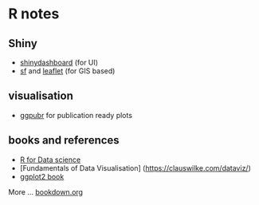 # R notes 


## Shiny 
- [shinydashboard](https://rstudio.github.io/shinydashboard/) (for UI)
- [sf](https://github.com/r-spatial/sf)  and [leaflet](https://github.com/rstudio/leaflet) (for GIS based)

## visualisation
- [ggpubr](https://github.com/kassambara/ggpubr) for publication ready plots

## books and references

- [R for Data science](https://r4ds.had.co.nz/)
- [Fundamentals of Data Visualisation] (https://clauswilke.com/dataviz/)
- [ggplot2 book](https://ggplot2-book.org/)

More ... [bookdown.org](https://bookdown.org/)
